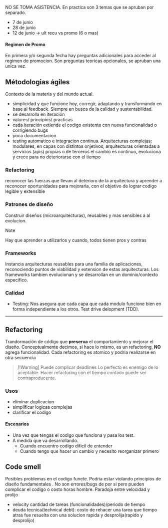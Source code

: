 NO SE TOMA ASISTENCIA. En practica son 3 temas que se apruban por separado.
- 7 de junio
- 28 de junio
- 12 de junio -> ult recu vs promo (6 o mas)
#### Regimen de Promo 
En primera y/o segunda fecha hay preguntas adicionales para acceder al regimen de promocion. Son preguntas teoricas opcionales, se apruban una unica vez.

## Métodologias ágiles
Contexto de la materia y del mundo actual.
- simplicidad y que funcione hoy, corregir, adaptando y transformando en base al feedback. Siempre en busca de la calidad y sustentabilidad. 
- se desarrolla en iteración
- valores/ principios/ practicas
- cada iteración extiende el codigo existente con nueva funcionalidad o corrigiendo bugs
- poca documentacion
- testing automatico e integracion continua.
Arquitecturas complejas: modulares, en capas con distintos onjetivos, arquitecturas orientadas a servicios (apis) propias o de terceros
el cambio es continuo, evoluciona y crece para no deteriorarse con el tiempo

### Refactoring
reconocer las fuerzas que llevan al deterioro de la arquitectura y aprender a reconocer oportunidades para mejorarla, con el objetivo de lograr codigo legible y extensible

### Patrones de diseño
Construir diseños (microarquitecturas), reusables y mas sensibles a al evolucion. 

> [!NOTE] 
> Hay que aprender a utilizarlos y cuando, todos tienen pros y contras
> 
### Frameworks
Instancia arquitecturas reusables para una familia de aplicaciones, reconociendo puntos de viabilidad y extension de estas arquitecturas. Los frameworks tambien evolucionan y se desarrollan en un dominio/contexto especifico.

### Calidad
 - Testing: Nos asegura que cada capa que cada modulo funcione bien en forma independiente a los otros. Test drive delopment (TDD).

----------------
## Refactoring
Trandormación de código que **preserva** el comportamiento y mejorar el diseño. Conceptualmente decimos, si hace lo mismo, es un refactoring, **NO** agrega funcionalidad.
Cada refactoring es atomico y podria realizarse en otra secuencia 

> [!Warning] Puede complicar deadlines
> Lo perfecto es enemigo de lo aceptable. Hacer refactoring con el tiempo contado puede ser contraproducente.

### Usos
- eliminar duplicacion
- simplificar logicas complejas
- clarificar el codigo
#### Escenarios
- Una vez que tengas el codigo que funciona y pasa los test.
- A medida que va desarrollando. 
	- Cuando encuentro codigo dificil de entender
	- Cuando tengo que hacer un cambio y necesito reorganizar primero

## Code smell
Posibles problemas en el codigo funete. Podria estar violando principios de diseño fundamentales . No son errores/bugs de por si pero pueden complicar el codigo o costo horas hombre.
Paradoja entre velocidad y prolijo
- velocity cantidad de tareas (funcionalidades)/periodo de tiempo
- deuda tecnica(technical debt): costo de rehacer una tarea que tiempo atras fue resuelta con una solucion rapida y desprolija(rapido y desprolijo)